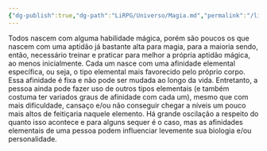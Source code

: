 ```yaml
---
{"dg-publish":true,"dg-path":"LiRPG/Universo/Magia.md","permalink":"/li-rpg/universo/magia/","created":"2025-01-12T02:11:42.758-03:00","updated":"2025-01-12T02:31:17.689-03:00"}
---
```



Todos nascem com alguma habilidade mágica, porém são poucos os que nascem com uma aptidão já bastante alta para magia, para a maioria sendo, então, necessário treinar e praticar para melhor a própria aptidão mágica, ao menos inicialmente. Cada um nasce com uma afinidade elemental específica, ou seja, o tipo elemental mais favorecido pelo próprio corpo. Essa afinidade é fixa e não pode ser mudada ao longo da vida. Entretanto, a pessoa ainda pode fazer uso de outros tipos elementais (e também costuma ter variados graus de afinidade com cada um), mesmo que com mais dificuldade, cansaço e/ou não conseguir chegar a níveis um pouco mais altos de feitiçaria naquele elemento. Há grande oscilação a respeito do quanto isso acontece e para alguns sequer é o caso, mas as afinidades elementais de uma pessoa podem influenciar levemente sua biologia e/ou personalidade.